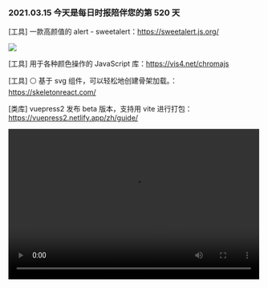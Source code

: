 ### 2021.03.15 今天是每日时报陪伴您的第 520 天

[工具] 一款高颜值的 alert - sweetalert：<https://sweetalert.js.org/>

![](https://raw.githubusercontent.com/t4t5/sweetalert/e3c2085473a0eb5a6b022e43eb22e746380bb955/assets/swal.gif)

[工具] 用于各种颜色操作的 JavaScript 库：<https://vis4.net/chromajs>

[工具] ⚪ 基于 svg 组件，可以轻松地创建骨架加载。：<https://skeletonreact.com/>

[类库] vuepress2 发布 beta 版本，支持用 vite 进行打包：<https://vuepress2.netlify.app/zh/guide/>

<video src="https://video.twimg.com/tweet_video/EwXNJ2kVIAIp5oa.mp4" controls="controls" width="500" height="300" />

[工具] 多人在线聊天工具 - dogehouse：<https://github.com/benawad/dogehouse>

[文章] 如何做一个高质量的分享：<https://mp.weixin.qq.com/s/Uwia82XlTMHPcvJ8QpPbSg>
